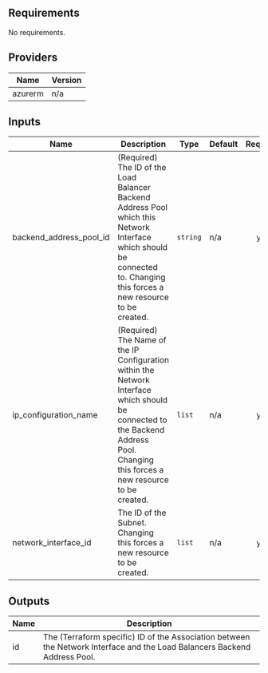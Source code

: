 ## Requirements

No requirements.

## Providers

| Name | Version |
|------|---------|
| azurerm | n/a |

## Inputs

| Name | Description | Type | Default | Required |
|------|-------------|------|---------|:--------:|
| backend\_address\_pool\_id | (Required) The ID of the Load Balancer Backend Address Pool which this Network Interface which should be connected to. Changing this forces a new resource to be created. | `string` | n/a | yes |
| ip\_configuration\_name | (Required) The Name of the IP Configuration within the Network Interface which should be connected to the Backend Address Pool. Changing this forces a new resource to be created. | `list` | n/a | yes |
| network\_interface\_id | The ID of the Subnet. Changing this forces a new resource to be created. | `list` | n/a | yes |

## Outputs

| Name | Description |
|------|-------------|
| id | The (Terraform specific) ID of the Association between the Network Interface and the Load Balancers Backend Address Pool. |

